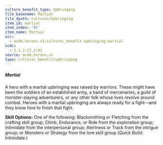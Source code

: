 ```yaml
---
culture_benefit_type: Upbringing
file_basename: Martial
file_dpath: Cultures/Upbringing
item_id: martial
item_index: '01'
item_name: Martial
scc:
  - mcdm.heroes.v1:culture\_benefit.upbringing:martial
scdc:
  - 1.1.1:17.3:01
source: mcdm.heroes.v1
type: culture\_benefit/upbringing
---
```


##### Martial

A hero with a martial upbringing was raised by warriors. These might have been the soldiers of an established army, a band of mercenaries, a guild of monster-slaying adventurers, or any other folk whose lives revolve around combat. Heroes with a martial upbringing are always ready for a fight—and they know how to finish that fight.

**Skill Options:** One of the following: Blacksmithing or Fletching from the crafting skill group; Climb, Endurance, or Ride from the exploration group; Intimidate from the interpersonal group; Alertness or Track from the intrigue group; or Monsters or Strategy from the lore skill group (*Quick Build:* Intimidate.)
